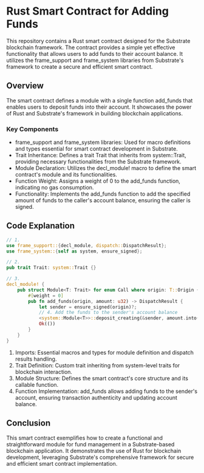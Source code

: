 # Rust Smart Contract for Adding Funds

This repository contains a Rust smart contract designed for the Substrate blockchain framework. The contract provides a simple yet effective functionality that allows users to add funds to their account balance. It utilizes the frame_support and frame_system libraries from Substrate's framework to create a secure and efficient smart contract.

## Overview

The smart contract defines a module with a single function add_funds that enables users to deposit funds into their account. It showcases the power of Rust and Substrate's framework in building blockchain applications.

### Key Components

- frame_support and frame_system libraries: Used for macro definitions and types essential for smart contract development in Substrate.
- Trait Inheritance: Defines a trait Trait that inherits from system::Trait, providing necessary functionalities from the Substrate framework.
- Module Declaration: Utilizes the decl_module! macro to define the smart contract's module and its functionalities.
- Function Weight: Assigns a weight of 0 to the add_funds function, indicating no gas consumption.
- Functionality: Implements the add_funds function to add the specified amount of funds to the caller's account balance, ensuring the caller is signed.

## Code Explanation

```rust
// 1.
use frame_support::{decl_module, dispatch::DispatchResult};
use frame_system::{self as system, ensure_signed};
```

```rust
// 2. 
pub trait Trait: system::Trait {}
```

```rust
// 3.
decl_module! {
    pub struct Module<T: Trait> for enum Call where origin: T::Origin {
        #[weight = 0]
        pub fn add_funds(origin, amount: u32) -> DispatchResult {
            let sender = ensure_signed(origin)?;
            // 4. Add the funds to the sender's account balance
            <system::Module<T>>::deposit_creating(&sender, amount.into());
            Ok(())
        }
    }
}
```
1. Imports: Essential macros and types for module definition and dispatch results handling.
2. Trait Definition: Custom trait inheriting from system-level traits for blockchain interaction.
3. Module Structure: Defines the smart contract's core structure and its callable function.
4. Function Implementation: add_funds allows adding funds to the sender's account, ensuring transaction authenticity and updating account balance.

## Conclusion

This smart contract exemplifies how to create a functional and straightforward module for fund management in a Substrate-based blockchain application. It demonstrates the use of Rust for blockchain development, leveraging Substrate's comprehensive framework for secure and efficient smart contract implementation.